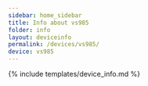 ```yaml
---
sidebar: home_sidebar
title: Info about vs985
folder: info
layout: deviceinfo
permalink: /devices/vs985/
device: vs985
---
```

{% include templates/device_info.md %}
